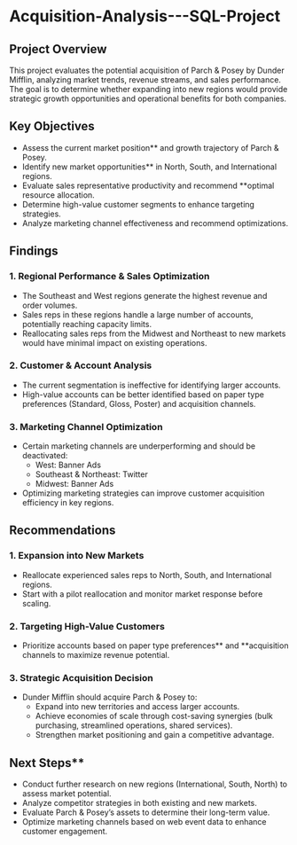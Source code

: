 # Acquisition-Analysis---SQL-Project

## Project Overview
This project evaluates the potential acquisition of Parch & Posey by Dunder Mifflin, analyzing market trends, revenue streams, and sales performance. The goal is to determine whether expanding into new regions would provide strategic growth opportunities and operational benefits for both companies.

## Key Objectives
- Assess the current market position** and growth trajectory of Parch & Posey.  
- Identify new market opportunities** in North, South, and International regions.  
- Evaluate sales representative productivity and recommend **optimal resource allocation.  
- Determine high-value customer segments to enhance targeting strategies.  
- Analyze marketing channel effectiveness and recommend optimizations.  

## Findings 

### 1. Regional Performance & Sales Optimization
- The Southeast and West regions generate the highest revenue and order volumes.  
- Sales reps in these regions handle a large number of accounts, potentially reaching capacity limits.  
- Reallocating sales reps from the Midwest and Northeast to new markets would have minimal impact on existing operations.  

### 2. Customer & Account Analysis
- The current segmentation is ineffective for identifying larger accounts.  
- High-value accounts can be better identified based on paper type preferences (Standard, Gloss, Poster) and acquisition channels.  

### 3. Marketing Channel Optimization 
- Certain marketing channels are underperforming and should be deactivated:
  - West: Banner Ads  
  - Southeast & Northeast: Twitter  
  - Midwest: Banner Ads  
- Optimizing marketing strategies can improve customer acquisition efficiency in key regions.  

## Recommendations

### 1. Expansion into New Markets 
- Reallocate experienced sales reps to North, South, and International regions.  
- Start with a pilot reallocation and monitor market response before scaling.  

### 2. Targeting High-Value Customers
- Prioritize accounts based on paper type preferences** and **acquisition channels to maximize revenue potential.  

### 3. Strategic Acquisition Decision  
- Dunder Mifflin should acquire Parch & Posey to:  
  - Expand into new territories and access larger accounts.  
  - Achieve economies of scale through cost-saving synergies (bulk purchasing, streamlined operations, shared services).  
  - Strengthen market positioning and gain a competitive advantage.  

## Next Steps**  
- Conduct further research on new regions (International, South, North) to assess market potential.  
- Analyze competitor strategies in both existing and new markets.  
- Evaluate Parch & Posey’s assets to determine their long-term value.  
- Optimize marketing channels based on web event data to enhance customer engagement.  
